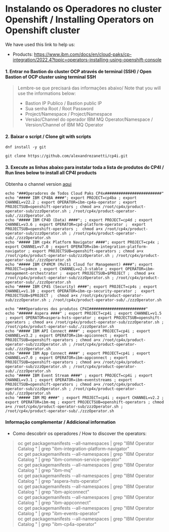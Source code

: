 # Instalando os Operadores no cluster Openshift / Installing Operators on Openshift cluster

We have used this link to help us: 
- Products: https://www.ibm.com/docs/en/cloud-paks/cp-integration/2022.4?topic=operators-installing-using-openshift-console

#### 1. Entrar no Bastion do cluster OCP através de terminal (SSH) / Open Bastion of OCP cluster using terminal SSH
> Lembre-se que precisará das informações abaixo/ Note that you will use the informations below:<br>
> - Bastion IP Publico / Bastion public IP<br>
> - Sua senha Root / Root Password<br>
> - Project/Namespace / Project/Namespace<br>
> - Versão/Channel do operador IBM MQ Operator/Namespace / Version/Channel of IBM MQ Operator

#### 2. Baixar o script / Clone git with scripts
```
dnf install -y git
```
```
git clone https://github.com/alexandrezanetti/cp4i.git
```

#### 3. Execute as linhas abaixo para instalar toda a lista de produtos do CP4I  / Run lines below to install all CP4I products
Obtenha o channel version [aqui](https://www.ibm.com/docs/en/cloud-paks/cp-integration/2022.4?topic=reference-operator-channel-versions-this-release)
```
echo "###Operadores de Todos Cloud Paks CP4x#########################"
echo "##### IBM CP4BA ####"; export PROJECT=cp4ba ; export CHANNEL=v22.2 ; export OPERATOR=ibm-cp4a-operator ; export PROJECTSUB=openshift-operators ; chmod a+x /root/cp4x/product-operator-sub/zzzOperator.sh ; /root/cp4x/product-operator-sub/./zzzOperator.sh
echo "##### IBM CP4D (Data) ####"; ; export PROJECT=cp4d ; export CHANNEL=v3.6 ; export OPERATOR=cpd-platform-operator ;  export PROJECTSUB=openshift-operators ;  chmod a+x /root/cp4x/product-operator-sub/zzzOperator.sh ; /root/cp4x/product-operator-sub/./zzzOperator.sh
echo "##### IBM cp4x Platform Navigator ####"; export PROJECT=cp4x ; export CHANNEL=v7.0 ; export OPERATOR=ibm-integration-platform-navigator ; export PROJECTSUB=openshift-operators ; chmod a+x /root/cp4x/product-operator-sub/zzzOperator.sh ; /root/cp4x/product-operator-sub/./zzzOperator.sh
echo "##### IBM CP4MCM (Multi Cloud for Management) ####"; export PROJECT=cp4mcm ; export CHANNEL=v2.3-stable ; export OPERATOR=ibm-management-orchestrator ;  export PROJECTSUB=$PROJECT ;  chmod a+x /root/cp4x/product-operator-sub/zzzOperator.sh ; /root/cp4x/product-operator-sub/./zzzOperator.sh
echo "##### IBM CP4S (Security) ####"; export PROJECT=cp4s ; export CHANNEL=v1.10 ; export OPERATOR=ibm-cp-security-operator ;  export PROJECTSUB=$PROJECT ;  chmod a+x /root/cp4x/product-operator-sub/zzzOperator.sh ; /root/cp4x/product-operator-sub/./zzzOperator.sh
```

```
echo "###Operadores dos produtos CP4I#########################"
echo "###### Aspera ####" ; export PROJECT=cp4i ; export CHANNEL=v1.5 ; export OPERATOR=aspera-hsts-operator ; export PROJECTSUB=openshift-operators ; chmod a+x /root/cp4x/product-operator-sub/zzzOperator.sh ; /root/cp4x/product-operator-sub/./zzzOperator.sh
echo "##### IBM API Connect ####" ; export PROJECT=cp4i ; export CHANNEL=v3.2 ; export OPERATOR=ibm-apiconnect ; export PROJECTSUB=openshift-operators ; chmod a+x /root/cp4x/product-operator-sub/zzzOperator.sh ; /root/cp4x/product-operator-sub/./zzzOperator.sh
echo "##### IBM App Connect ####" ; export PROJECT=cp4i ; export CHANNEL=v7.0 ; export OPERATOR=ibm-appconnect ; export PROJECTSUB=openshift-operators ; chmod a+x /root/cp4x/product-operator-sub/zzzOperator.sh ; /root/cp4x/product-operator-sub/./zzzOperator.sh
echo "##### IBM Event Stream ####" ; export PROJECT=cp4i ; export CHANNEL=v3.1 ; export OPERATOR=ibm-eventstreams ; export PROJECTSUB=openshift-operators ; chmod a+x /root/cp4x/product-operator-sub/zzzOperator.sh ; /root/cp4x/product-operator-sub/./zzzOperator.sh
echo "##### IBM MQ ####" ; export PROJECT=cp4i ; export CHANNEL=v2.2 ; export OPERATOR=ibm-mq ; export PROJECTSUB=openshift-operators ; chmod a+x /root/cp4x/product-operator-sub/zzzOperator.sh ; /root/cp4x/product-operator-sub/./zzzOperator.sh
```

#### Informação complementar / Addicional information
- Como descobrir os operadores / How to discover the operators:
> oc get packagemanifests --all-namespaces | grep "IBM Operator Catalog " | grep "ibm-integration-platform-navigator"<br>
> oc get packagemanifests --all-namespaces | grep "IBM Operator Catalog " | grep "ibm-common-service-operator"<br>
> oc get packagemanifests --all-namespaces | grep "IBM Operator Catalog " | grep "ibm-mq"<br>
> oc get packagemanifests --all-namespaces | grep "IBM Operator Catalog " | grep "aspera-hsts-operator"<br>
> oc get packagemanifests --all-namespaces | grep "IBM Operator Catalog " | grep "ibm-apiconnect"<br>
> oc get packagemanifests --all-namespaces | grep "IBM Operator Catalog " | grep "ibm-appconnect"<br>
> oc get packagemanifests --all-namespaces | grep "IBM Operator Catalog " | grep "ibm-events-operator"<br>
> oc get packagemanifests --all-namespaces | grep "IBM Operator Catalog " | grep "ibm-cp4a-operator"
